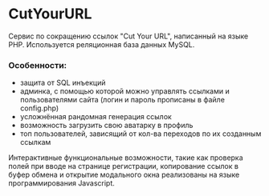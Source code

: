 # CutYourURL
Сервис по сокращению ссылок "Cut Your URL", написанный на языке PHP. Используется реляционная база данных MySQL.

### Особенности:
- защита от SQL инъекций
- админка, с помощью которой можно управлять ссылками и пользователями сайта (логин и пароль прописаны в файле config.php)
- усложнённая рандомная генерация ссылок
- возможность загрузить свою аватарку в профиль
- топ пользователей, зависящий от кол-ва переходов по их созданным ссылкам <br />

Интерактивные функциональные возможности, такие как проверка полей при вводе на странице регистрации, копирование ссылок в буфер обмена и открытие модального окна реализованы на языке программирования Javascript.
